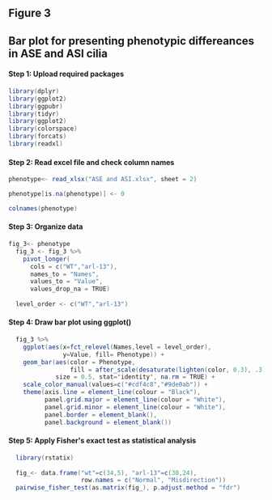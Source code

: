 ## Figure 3

##  Bar plot for presenting phenotypic differeances in ASE and ASI cilia 


#### Step 1: Upload required packages

``` Java  
library(dplyr)
library(ggplot2)
library(ggpubr)
library(tidyr)
library(ggplot2)
library(colorspace)
library(forcats)
library(readxl)
```

#### Step 2: Read excel file and check column names

``` Java 
phenotype<- read_xlsx("ASE and ASI.xlsx", sheet = 2)

phenotype[is.na(phenotype)] <- 0  

colnames(phenotype)
```

#### Step 3: Organize data

``` Java 
fig_3<- phenotype
  fig_3 <- fig_3 %>%
    pivot_longer(
      cols = c("WT","arl-13"),
      names_to = "Names",
      values_to = "Value",
      values_drop_na = TRUE)
  
  level_order <- c("WT","arl-13")
```  

#### Step 4: Draw bar plot using ggplot()

``` Java 
  fig_3 %>%
    ggplot(aes(x=fct_relevel(Names,level = level_order),
               y=Value, fill= Phenotype)) +
    geom_bar(aes(color = Phenotype,
                 fill = after_scale(desaturate(lighten(color, 0.3), .3))),
             size = 0.5, stat='identity', na.rm = TRUE) +
    scale_color_manual(values=c("#cdf4c8","#9de0ab")) +
    theme(axis.line = element_line(colour = "Black"),
          panel.grid.major = element_line(colour = "White"),
          panel.grid.minor = element_line(colour = "White"),
          panel.border = element_blank(),
          panel.background = element_blank())
```

#### Step 5: Apply Fisher's exact test as statistical analysis

``` Java 
  library(rstatix)
  
  fig_<- data.frame("wt"=c(34,5), "arl-13"=c(30,24),
                    row.names = c("Normal", "Misdirection"))
  pairwise_fisher_test(as.matrix(fig_), p.adjust.method = "fdr")
```
